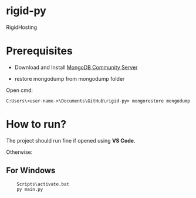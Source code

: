 # rigid-py

RigidHosting

# Prerequisites

- Download and Install [MongoDB Community Server](https://www.mongodb.com/download-center/community)

- restore mongodump from mongodump folder

Open cmd:

```
C:Users\<user-name->\Documents\GitHub\rigid-py> mongorestore mongodump
```

# How to run?

The project should run fine if opened using **VS Code**. 

Otherwise:

## For Windows

```
    Scripts\activate.bat
    py main.py
```